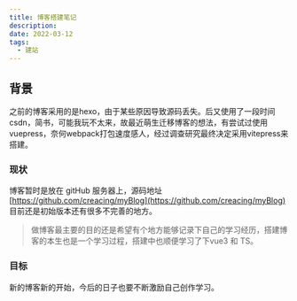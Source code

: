 ```yaml
---
title: 博客搭建笔记
description: 
date: 2022-03-12
tags:
  - 建站
---
```


## 背景

之前的博客采用的是hexo，由于某些原因导致源码丢失。后又使用了一段时间csdn，简书，可能我玩不太来，故最近萌生迁移博客的想法，有尝试过使用vuepress，奈何webpack打包速度感人，经过调查研究最终决定采用vitepress来搭建。

### 现状

博客暂时是放在 gitHub 服务器上，源码地址 [https://github.com/creacing/myBlog](https://github.com/creacing/myBlog) 目前还是初始版本还有很多不完善的地方。
> 做博客最主要的目的还是希望有个地方能够记录下自己的学习经历，搭建博客的本生也是一个学习过程，搭建中也顺便学习了下vue3 和 TS。

### 目标

新的博客新的开始，今后的日子也要不断激励自己创作学习。
